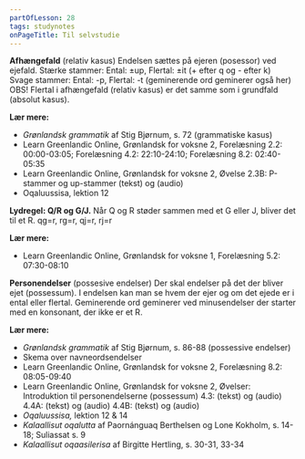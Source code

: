 ```yaml
---
partOfLesson: 28
tags: studynotes
onPageTitle: Til selvstudie
---
```


**Afhængefald** (relativ kasus)
Endelsen sættes på ejeren (posessor) ved ejefald.
Stærke stammer: Ental: ±up, Flertal: ±it (+ efter q og - efter k)
Svage stammer: Ental: -p, Flertal: -t (geminerende ord geminerer også her)
OBS! Flertal i afhængefald (relativ kasus) er det samme som i grundfald (absolut kasus).

**Lær mere:**
- *Grønlandsk grammatik* af Stig Bjørnum, s. 72 (grammatiske kasus)
- Learn Greenlandic Online, Grønlandsk for voksne 2, Forelæsning 2.2: 00:00-03:05; Forelæsning 4.2: 22:10-24:10; Forelæsning 8.2: 02:40-05:35
- Learn Greenlandic Online, Grønlandsk for voksne 2, Øvelse 2.3B: P-stammer og up-stammer (tekst) og (audio)
- Oqaluussisa, lektion 12

**Lydregel: Q/R og G/J.**
Når Q og R støder sammen med et G eller J, bliver det til et R. qg=r, rg=r, qj=r, rj=r

**Lær mere:**
- Learn Greenlandic Online, Grønlandsk for voksne 1, Forelæsning 5.2: 07:30-08:10

**Personendelser** (possesive endelser)
Der skal endelser på det der bliver ejet (possessum). I endelsen kan man se hvem der ejer og om det ejede er i ental eller flertal. Geminerende ord geminerer ved minusendelser der starter med en konsonant, der ikke er et R.

**Lær mere:**

- *Grønlandsk grammatik* af Stig Bjørnum, s. 86-88 (possessive endelser)
- Skema over navneordsendelser
- Learn Greenlandic Online, Grønlandsk for voksne 2, Forelæsning 8.2: 08:05-09:40
- Learn Greenlandic Online, Grønlandsk for voksne 2, Øvelser: Introduktion til personendelserne (possessum)
4.3: (tekst) og (audio)
4.4A: (tekst) og (audio)
4.4B: (tekst) og (audio)
- *Oqaluussisa,* lektion 12 & 14
- *Kalaallisut oqalutta* af Paornánguaq Berthelsen og Lone Kokholm, s. 14-18; Suliassat s. 9
- *Kalaallisut oqaasilerisa* af Birgitte Hertling, s. 30-31, 33-34